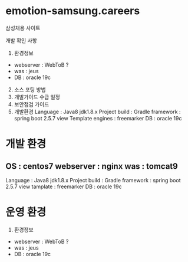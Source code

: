 # emotion-samsung.careers
삼성채용 사이트


개발 확인 사항
1. 환경정보
- webserver : WebToB ?
- was : jeus
- DB : oracle 19c
2. 소스 포팅 방법
3. 개발가이드 수급 일정
4. 보안점검 가이드
5. 개발환경
   Language : Java8 jdk1.8.x
   Project build : Gradle
   framework : spring boot 2.5.7
   view Template engines : freemarker
   DB : oracle 19c





# 개발 환경

OS : centos7
webserver : nginx
was : tomcat9
  -----------------------------
Language : Java8 jdk1.8.x
Project build : Gradle
framework : spring boot 2.5.7
view tamplate : freemarker
DB : oracle 19c

# 운영 환경
1. 환경정보
- webserver : WebToB ?
- was : jeus
- DB : oracle 19c  
